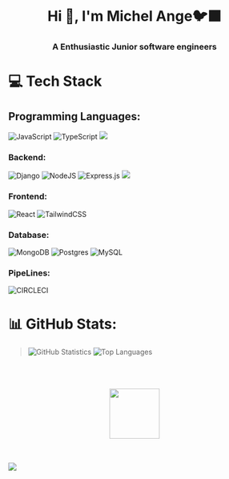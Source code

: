 <h1 align="center">Hi 👋, I'm Michel Ange🐦‍⬛</h1>
<h3 align="center">A Enthusiastic Junior software engineers</h3>

# 💻 Tech Stack
## Programming Languages:
![JavaScript](https://img.shields.io/badge/javascript-%23323330.svg?style=for-the-badge&logo=javascript&logoColor=%23F7DF1E) ![TypeScript](https://img.shields.io/badge/typescript-%23007ACC.svg?style=for-the-badge&logo=typescript&logoColor=white) ![](https://img.shields.io/badge/Python-14354C?style=for-the-badge&logo=python&logoColor=white)
### Backend:
![Django](https://img.shields.io/badge/Django-092E20?style=for-the-badge&logo=django&logoColor=white) ![NodeJS](https://img.shields.io/badge/node.js-6DA55F?style=for-the-badge&logo=node.js&logoColor=white) ![Express.js](https://img.shields.io/badge/express.js-%23404d59.svg?style=for-the-badge&logo=express&logoColor=%2361DAFB) ![](https://img.shields.io/badge/Django_rest_framework-F24E1E?style=for-the-badge&logo=figma&logoColor=white)
### Frontend:
![React](https://img.shields.io/badge/react-%2320232a.svg?style=for-the-badge&logo=react&logoColor=%2361DAFB) ![TailwindCSS](https://img.shields.io/badge/tailwindcss-%2338B2AC.svg?style=for-the-badge&logo=tailwind-css&logoColor=white)

### Database:
![MongoDB](https://img.shields.io/badge/MongoDB-%234ea94b.svg?style=for-the-badge&logo=mongodb&logoColor=white) ![Postgres](https://img.shields.io/badge/postgres-%23316192.svg?style=for-the-badge&logo=postgresql&logoColor=white) ![MySQL](https://img.shields.io/badge/mysql-%2300000f.svg?style=for-the-badge&logo=mysql&logoColor=white)

### PipeLines:
![CIRCLECI](https://img.shields.io/badge/CIRCLECI-02303A.svg?style=for-the-badge&logo=CIRCLECI&logoColor=white&color=%23343434)


# 📊 GitHub Stats:
> ![GitHub Statistics](https://github-readme-stats.vercel.app/api?username=Angemichel12&theme=radical)
> ![Top Languages](https://github-readme-stats.vercel.app/api/top-langs/?username=Angemichel12&show_icons=true&theme=radical)


<div align="center">
	<br>
	<br>
	<br>
	<img src="https://raw.githubusercontent.com/knowbee/hosting/master/assets/intore.gif" width="auto" height="100">
	<br>
	<br>
	<br>
</div>

[![](https://visitcount.itsvg.in/api?id=Angemichel12&label=Profile%20Views&color=5&icon=2&pretty=false)](https://visitcount.itsvg.in)




